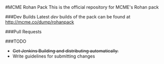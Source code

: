 #MCME Rohan Pack
This is the official repository for MCME's Rohan pack

###Dev Builds
Latest _dev_ builds of the pack can be found at http://mcme.co/dump/rohanpack

###Pull Requests


###TODO
- ~~Get Jenkins Building and distributing automatically.~~
- Write guidelines for submitting changes